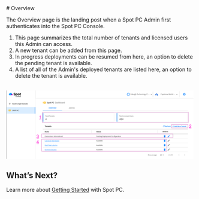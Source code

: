 <meta name="robots" content="noindex">
# Overview

The Overview page is the landing post when a Spot PC Admin first authenticates into the Spot PC Console.

1. This page summarizes the total number of tenants and licensed users this Admin can access.
2. A new tenant can be added from this page.
3. In progress deployments can be resumed from here, an option to delete the pending tenant is available.
4. A list of all of the Admin's deployed tenants are listed here, an option to delete the tenant is available.

<br><a href="https://docs.spot.io/spot-pc/_media/features-spot-pc-console-overview-01.png" target="_blank"><img src="/spot-pc/_media/features-spot-pc-console-overview-01.png" alt="Click to Enlarge" width="500"> </a>


## What’s Next?

Learn more about [Getting Started](spot-pc/getting-started/) with Spot PC.
